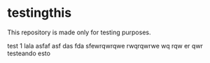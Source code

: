 # testingthis
This repository is made only for testing purposes.

test 1 lala
asfaf
asf
das
fda
sfewrqwrqwe rwqrqwrwe
wq
rqw
er
qwr testeando esto
